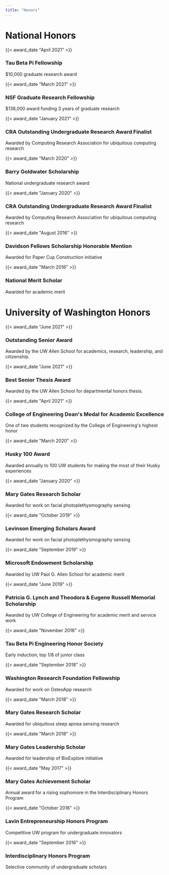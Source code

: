 ```yaml
---
title: "Honors"
---
```




# National Honors

{{< award_date "April 2021" >}}

### Tau Beta Pi Fellowship

$10,000 graduate research award



{{< award_date "March 2021" >}}

### NSF Graduate Research Fellowship

$138,000 award funding 3 years of graduate research



{{< award_date "January 2021" >}}

### CRA Outstanding Undergraduate Research Award Finalist

Awarded by Computing Research Association for ubiquitous computing research



{{< award_date "March 2020" >}}
### Barry Goldwater Scholarship
National undergraduate research award



{{< award_date "January 2020" >}}
### CRA Outstanding Undergraduate Research Award Finalist
Awarded by Computing Research Association for ubiquitous computing research



{{< award_date "August 2016" >}}
### Davidson Fellows Scholarship Honorable Mention
Awarded for Paper Cup Construction initiative



{{< award_date "March 2016" >}}
### National Merit Scholar
Awarded for academic merit




# University of Washington Honors

{{< award_date "June 2021" >}}

### Outstanding Senior Award

Awarded by the UW Allen School for academics, research, leadership, and citizenship.



{{< award_date "June 2021" >}}

### Best Senior Thesis Award

Awarded by the UW Allen School for departmental honors thesis.



{{< award_date "April 2021" >}}

### College of Engineering Dean's Medal for Academic Excellence
One of two students recognized by the College of Engineering's highest honor



{{< award_date "March 2020" >}}
### Husky 100 Award
Awarded annually to 100 UW students for making the most of their Husky experiences



{{< award_date "January 2020" >}}

### Mary Gates Research Scholar
Awarded for work on facial photoplethysmography sensing



{{< award_date "October 2019" >}}
### Levinson Emerging Scholars Award
Awarded for work on facial photoplethysmography sensing



{{< award_date "September 2019" >}}
### Microsoft Endowment Scholarship
Awarded by UW Paul G. Allen School for academic merit



{{< award_date "June 2019" >}}
### Patricia G. Lynch and Theodora & Eugene Russell Memorial Scholarship
Awarded by UW College of Engineering for academic merit and service work



{{< award_date "November 2018" >}}
### Tau Beta Pi Engineering Honor Society
Early induction; top 1/8 of junior class



{{< award_date "September 2018" >}}
### Washington Research Foundation Fellowship
Awarded for work on OsteoApp research



{{< award_date "March 2018" >}}
### Mary Gates Research Scholar </h3>
Awarded for ubiquitous sleep apnea sensing research



{{< award_date "March 2018" >}}
### Mary Gates Leadership Scholar
Awarded for leadership of BioExplore initiative



{{< award_date "May 2017" >}}
### Mary Gates Achievement Scholar
Annual award for a rising sophomore in the Interdisciplinary Honors Program



{{< award_date "October 2016" >}}
### Lavin Entrepreneurship Honors Program
Competitive UW program for undergraduate innovators



{{< award_date "September 2016" >}}
### Interdisciplinary Honors Program
Selective community of undergraduate scholars

